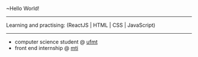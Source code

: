 ~Hello World!
***************************************************************

Learning and practising:
(ReactJS | HTML | CSS | JavaScript)

***************************************************************

- computer science student @ [ufmt](https://www.ic.ufmt.br/)
- front end internship @ [mti](https://www.mti.mt.gov.br/)

